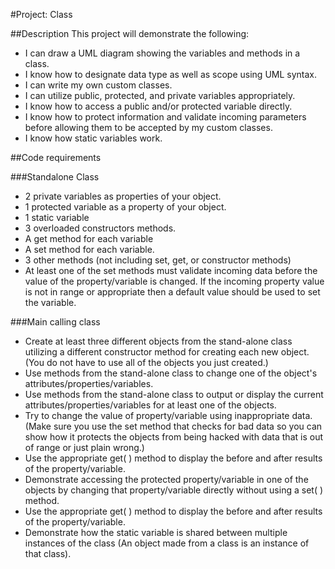 #Project: Class

##Description
This project will demonstrate the following:
+ I can draw a UML diagram showing the variables and methods in a class.
+ I know how to designate data type as well as scope using UML syntax.
+ I can write my own custom classes.
+ I can utilize public, protected, and private variables appropriately.
+ I know how to access a public and/or protected variable directly.
+ I know how to protect information and validate incoming parameters before allowing them to be accepted by my custom classes.
+ I know how static variables work.

##Code requirements

###Standalone Class
+ 2 private variables as properties of your object. 
+ 1 protected variable as a property of your object.
+ 1 static variable
+ 3 overloaded constructors methods.
+ A get method for each variable
+ A set method for each variable. 
+ 3 other methods (not including set, get, or constructor methods)
+ At least one of the set methods must validate incoming data before the value of the property/variable is changed. If the incoming property value is not in range or appropriate then a default value should be used to set the variable.

###Main calling class
+ Create at least three different objects from the stand-alone class utilizing a different constructor method for creating each new object. (You do not have to use all of the objects you just created.)
+ Use methods from the stand-alone class to change one of the object's attributes/properties/variables.
+ Use methods from the stand-alone class to output or display the current attributes/properties/variables for at least one of the objects.
+ Try to change the value of property/variable using inappropriate data. (Make sure you use the set method that checks for bad data so you can show how it protects the objects from being hacked with data that is out of range or just plain wrong.) 
+ Use the appropriate get( ) method to display the before and after results of the property/variable.
+ Demonstrate accessing the protected property/variable in one of the objects by changing that property/variable directly without using a set( ) method. 
+ Use the appropriate get( ) method to display the before and after results of the property/variable.
+ Demonstrate how the static variable is shared between multiple instances of the class (An object made from a class is an instance of that class).